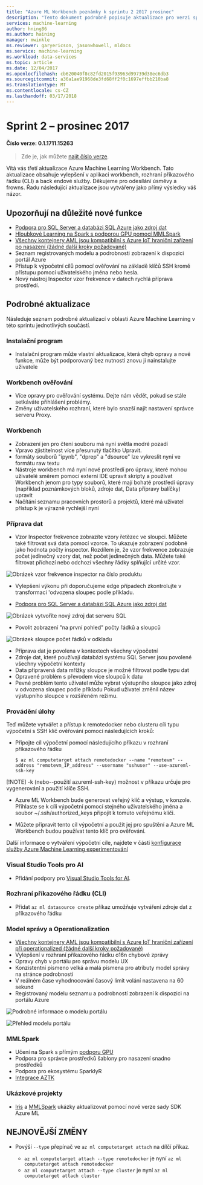 ```yaml
---
title: "Azure ML Workbench poznámky k sprintu 2 2017 prosinec"
description: "Tento dokument podrobně popisuje aktualizace pro verzi sprintu 2 Azure ML"
services: machine-learning
author: hning86
ms.author: haining
manager: mwinkle
ms.reviewer: garyericson, jasonwhowell, mldocs
ms.service: machine-learning
ms.workload: data-services
ms.topic: article
ms.date: 12/04/2017
ms.openlocfilehash: cb620040f8c82fd2015f93963d99739d38ec6db3
ms.sourcegitcommit: a36a1ae91968de3fd68ff2f0c1697effbb210ba8
ms.translationtype: MT
ms.contentlocale: cs-CZ
ms.lasthandoff: 03/17/2018
---
```

# <a name="sprint-2---december-2017"></a>Sprint 2 – prosinec 2017 

#### <a name="version-number-01171115263"></a>Číslo verze: 0.1.1711.15263

>Zde je, jak můžete [najít číslo verze](known-issues-and-troubleshooting-guide.md).

Vítá vás třetí aktualizace Azure Machine Learning Workbench. Tato aktualizace obsahuje vylepšení v aplikaci workbench, rozhraní příkazového řádku (CLI) a back endové služby. Děkujeme pro odesílání úsměvy a frowns. Řadu následující aktualizace jsou vytvářeny jako přímý výsledky váš názor. 

## <a name="notable-new-features"></a>Upozorňují na důležité nové funkce
- [Podpora pro SQL Server a databázi SQL Azure jako zdroj dat](data-prep-appendix2-supported-data-sources.md#types) 
- [Hloubkové Learning na Spark s podporou GPU pomocí MMLSpark](https://github.com/Azure/mmlspark/blob/master/docs/gpu-setup.md)
- [Všechny kontejnery AML jsou kompatibilní s Azure IoT hraniční zařízení po nasazení (žádné další kroky požadované)](http://aka.ms/aml-iot-edge-blog)
- Seznam registrovaných modelu a podrobnosti zobrazení k dispozici portál Azure
- Přístup k výpočetní cílů pomocí ověřování na základě klíčů SSH kromě přístupu pomocí uživatelského jména nebo hesla. 
- Nový nástroj Inspector vzor frekvence v datech rychlá příprava prostředí. 

## <a name="detailed-updates"></a>Podrobné aktualizace
Následuje seznam podrobné aktualizací v oblasti Azure Machine Learning v této sprintu jednotlivých součástí.

### <a name="installer"></a>Instalační program
- Instalační program může vlastní aktualizace, která chyb opravy a nové funkce, může být podporovaný bez nutnosti znovu ji nainstalujte uživatele

### <a name="workbench-authentication"></a>Workbench ověřování
- Více opravy pro ověřování systému. Dejte nám vědět, pokud se stále setkáváte přihlášení problémy.
- Změny uživatelského rozhraní, které bylo snazší najít nastavení správce serveru Proxy.

### <a name="workbench"></a>Workbench
- Zobrazení jen pro čtení souboru má nyní světla modré pozadí
- Vpravo zjistitelnost více přesunutý tlačítko Upravit.
- formáty souborů "ipynb", "dprep" a "dsource" lze vykreslit nyní ve formátu raw textu
- Nástroje workbench má nyní nové prostředí pro úpravy, které mohou uživatelé směrem pomocí externí IDE upravit skripty a používat Workbench jenom pro typy souborů, které mají bohaté prostředí úpravy (například poznámkových bloků, zdroje dat, Data přípravy balíčky) upravit
- Načítání seznamu pracovních prostorů a projektů, které má uživatel přístup k je výrazně rychlejší nyní

### <a name="data-preparation"></a>Příprava dat 
- Vzor Inspector frekvence zobrazíte vzory řetězec ve sloupci. Můžete také filtrovat svá data pomocí vzorce. To ukazuje zobrazení podobně jako hodnota počty inspector. Rozdílem je, že vzor frekvence zobrazuje počet jedinečný vzory dat, než počet jedinečných data. Můžete také filtrovat příchozí nebo odchozí všechny řádky splňující určité vzor.

![Obrázek vzor frekvence inspector na číslo produktu](media/release-notes-sprint-2/pattern-inspector-product-number.png)

- Vylepšení výkonu při doporučujeme edge případech zkontrolujte v transformaci 'odvozena sloupec podle příkladu.

- [Podpora pro SQL Server a databázi SQL Azure jako zdroj dat](data-prep-appendix2-supported-data-sources.md#types) 

![Obrázek vytvoříte nový zdroj dat serveru SQL](media/release-notes-sprint-2/sql-server-data-source.png)

- Povolit zobrazení "na první pohled" počty řádků a sloupců

![Obrázek sloupce počet řádků v odkladu](media/release-notes-sprint-2/row-col-count.png)

- Příprava dat je povolena v kontextech všechny výpočetní
- Zdroje dat, které používají databázi systému SQL Server jsou povolené všechny výpočetní kontexty
- Data připravená data mřížky sloupce je možné filtrovat podle typu dat
- Opravené problém s převodem více sloupců k datu
- Pevné problém tento uživatel může vybrat výstupního sloupce jako zdroj v odvozena sloupec podle příkladu Pokud uživatel změnil název výstupního sloupce v rozšířeném režimu.

### <a name="job-execution"></a>Provádění úlohy
Teď můžete vytvářet a přístup k remotedocker nebo clusteru cíli typu výpočetní s SSH klíč ověřování pomocí následujících kroků:
- Připojte cíl výpočetní pomocí následujícího příkazu v rozhraní příkazového řádku

    ```azure-cli
    $ az ml computetarget attach remotedocker --name "remotevm" --address "remotevm_IP_address" --username "sshuser" --use-azureml-ssh-key
    ```
[!NOTE] -k (nebo--použití azureml-ssh-key) možnost v příkazu určuje pro vygenerování a použití klíče SSH.

- Azure ML Workbench bude generovat veřejný klíč a výstup, v konzole. Přihlaste se k cíli výpočetní pomocí stejného uživatelského jména a soubor ~/.ssh/authorized_keys připojit k tomuto veřejnému klíči.

- Můžete připravit tento cíl výpočetní a použít jej pro spuštění a Azure ML Workbench budou používat tento klíč pro ověřování.  

Další informace o vytváření výpočetní cíle, najdete v části [konfigurace služby Azure Machine Learning experimentování](experimentation-service-configuration.md)

### <a name="visual-studio-tools-for-ai"></a>Visual Studio Tools pro AI
- Přidání podpory pro [Visual Studio Tools for AI](https://marketplace.visualstudio.com/items?itemName=ms-toolsai.vstoolsai-vs2017). 

### <a name="command-line-interface-cli"></a>Rozhraní příkazového řádku (CLI)
- Přidat `az ml datasource create` příkaz umožňuje vytváření zdroje dat z příkazového řádku

### <a name="model-management-and-operationalization"></a>Model správy a Operationalization
- [Všechny kontejnery AML jsou kompatibilní s Azure IoT hraniční zařízení při operationalized (žádné další kroky požadované)](http://aka.ms/aml-iot-edge-blog) 
- Vylepšení v rozhraní příkazového řádku o16n chybové zprávy
- Opravy chyb v portálu pro správu modelu UX  
- Konzistentní písmeno velká a malá písmena pro atributy model správy na stránce podrobností
- V reálném čase vyhodnocování časový limit volání nastavena na 60 sekund
- Registrovaný modelu seznamu a podrobností zobrazení k dispozici na portálu Azure

![Podrobné informace o modelu portálu](media/release-notes-sprint-2/model-list.jpg)

![Přehled modelu portálu](media/release-notes-sprint-2/model-overview-portal.jpg)

### <a name="mmlspark"></a>MMLSpark
- Učení na Spark s přímým [podporu GPU](https://github.com/Azure/mmlspark/blob/master/docs/gpu-setup.md)
- Podpora pro správce prostředků šablony pro nasazení snadno prostředků
- Podpora pro ekosystému SparklyR
- [Integrace AZTK](https://github.com/Azure/aztk/wiki/Spark-on-Azure-for-Python-Users#optional-set-up-mmlspark)

### <a name="sample-projects"></a>Ukázkové projekty
- [Iris](https://github.com/Azure/MachineLearningSamples-Iris) a [MMLSpark](https://github.com/Azure/mmlspark) ukázky aktualizovat pomocí nové verze sady SDK Azure ML

## <a name="breaking-changes"></a>NEJNOVĚJŠÍ ZMĚNY
- Povýší `--type` přepínač ve `az ml computetarget attach` na dílčí příkaz. 

    - `az ml computetarget attach --type remotedocker` je nyní `az ml computetarget attach remotedocker`
    - `az ml computetarget attach --type cluster` je nyní `az ml computetarget attach cluster`
